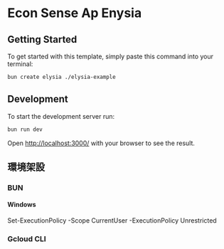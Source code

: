 # Econ Sense Ap Enysia

## Getting Started

To get started with this template, simply paste this command into your terminal:

```bash
bun create elysia ./elysia-example
```

## Development

To start the development server run:

```bash
bun run dev
```

Open <http://localhost:3000/> with your browser to see the result.

## 環境架設

### BUN

#### Windows

Set-ExecutionPolicy -Scope CurrentUser -ExecutionPolicy Unrestricted

### Gcloud CLI
